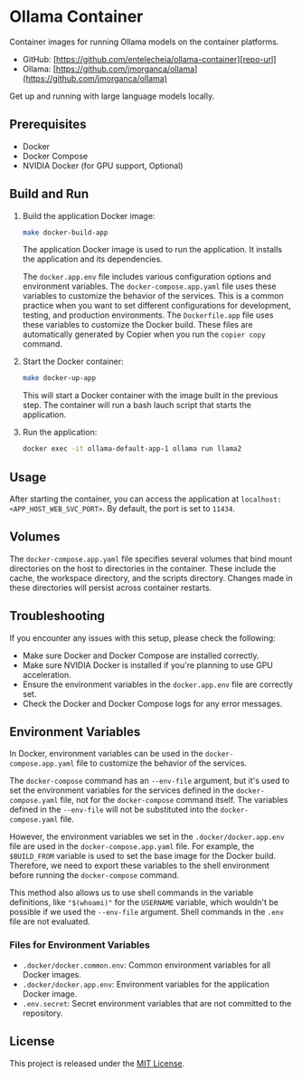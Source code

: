 # Ollama Container

Container images for running Ollama models on the container platforms.

- GitHub: [https://github.com/entelecheia/ollama-container][repo-url]
- Ollama: [https://github.com/jmorganca/ollama](https://github.com/jmorganca/ollama)

Get up and running with large language models locally.

## Prerequisites

- Docker
- Docker Compose
- NVIDIA Docker (for GPU support, Optional)

## Build and Run

1. Build the application Docker image:

   ```bash
   make docker-build-app
   ```

   The application Docker image is used to run the application. It installs the application and its dependencies.

   The `docker.app.env` file includes various configuration options and environment variables. The `docker-compose.app.yaml` file uses these variables to customize the behavior of the services. This is a common practice when you want to set different configurations for development, testing, and production environments. The `Dockerfile.app` file uses these variables to customize the Docker build. These files are automatically generated by Copier when you run the `copier copy` command.

2. Start the Docker container:

   ```bash
   make docker-up-app
   ```

   This will start a Docker container with the image built in the previous step. The container will run a bash lauch script that starts the application.

3. Run the application:

   ```bash
   docker exec -it ollama-default-app-1 ollama run llama2
   ```

## Usage

After starting the container, you can access the application at `localhost:<APP_HOST_WEB_SVC_PORT>`. By default, the port is set to `11434`.

## Volumes

The `docker-compose.app.yaml` file specifies several volumes that bind mount directories on the host to directories in the container. These include the cache, the workspace directory, and the scripts directory. Changes made in these directories will persist across container restarts.

## Troubleshooting

If you encounter any issues with this setup, please check the following:

- Make sure Docker and Docker Compose are installed correctly.
- Make sure NVIDIA Docker is installed if you're planning to use GPU acceleration.
- Ensure the environment variables in the `docker.app.env` file are correctly set.
- Check the Docker and Docker Compose logs for any error messages.

## Environment Variables

In Docker, environment variables can be used in the `docker-compose.app.yaml` file to customize the behavior of the services.

The `docker-compose` command has an `--env-file` argument, but it's used to set the environment variables for the services defined in the `docker-compose.yaml` file, not for the `docker-compose` command itself. The variables defined in the `--env-file` will not be substituted into the `docker-compose.yaml` file.

However, the environment variables we set in the `.docker/docker.app.env` file are used in the `docker-compose.app.yaml` file. For example, the `$BUILD_FROM` variable is used to set the base image for the Docker build. Therefore, we need to export these variables to the shell environment before running the `docker-compose` command.

This method also allows us to use shell commands in the variable definitions, like `"$(whoami)"` for the `USERNAME` variable, which wouldn't be possible if we used the `--env-file` argument. Shell commands in the `.env` file are not evaluated.

### Files for Environment Variables

- `.docker/docker.common.env`: Common environment variables for all Docker images.
- `.docker/docker.app.env`: Environment variables for the application Docker image.
- `.env.secret`: Secret environment variables that are not committed to the repository.

## License

This project is released under the [MIT License][license-url].

<!-- Links: -->

[license-image]: https://img.shields.io/github/license/entelecheia/ollama-container
[license-url]: https://github.com/entelecheia/ollama-container/blob/main/LICENSE
[version-image]: https://img.shields.io/github/v/release/entelecheia/ollama-container?sort=semver
[release-date-image]: https://img.shields.io/github/release-date/entelecheia/ollama-container
[release-url]: https://github.com/entelecheia/ollama-container/releases
[repo-url]: https://github.com/entelecheia/ollama-container
[changelog]: https://github.com/entelecheia/ollama-container/blob/main/CHANGELOG.md
[contributing guidelines]: https://github.com/entelecheia/ollama-container/blob/main/CONTRIBUTING.md

<!-- Links: -->
